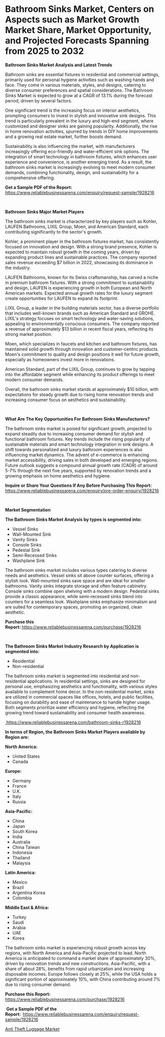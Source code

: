 <p><h1>Bathroom Sinks Market, Centers on Aspects such as Market Growth Market Share, Market Opportunity, and Projected Forecasts Spanning from 2025 to 2032</h1></p><p><strong>Bathroom Sinks Market Analysis and Latest Trends</strong></p>
<p><p>Bathroom sinks are essential fixtures in residential and commercial settings, primarily used for personal hygiene activities such as washing hands and face. They come in various materials, styles, and designs, catering to diverse consumer preferences and spatial considerations. The Bathroom Sinks Market is expected to grow at a CAGR of 13.1% during the forecast period, driven by several factors.</p><p>One significant trend is the increasing focus on interior aesthetics, prompting consumers to invest in stylish and innovative sink designs. This trend is particularly prevalent in the luxury and high-end segment, where customized and designer sinks are gaining popularity. Additionally, the rise in home renovation activities, spurred by trends in DIY home improvements and a growing real estate market, further boosts demand.</p><p>Sustainability is also influencing the market, with manufacturers increasingly offering eco-friendly and water-efficient sink options. The integration of smart technology in bathroom fixtures, which enhances user experience and convenience, is another emerging trend. As a result, the bathroom sinks market is increasingly evolving to meet modern consumer demands, combining functionality, design, and sustainability for a comprehensive offering.</p></p>
<p><strong>Get a Sample PDF of the Report:&nbsp;</strong> <a href="https://www.reliablebusinessarena.com/enquiry/request-sample/1928216?utm_campaign=3270&utm_medium=2&utm_source=Github&utm_content=ia&utm_term=05042025&utm_id=bathroom-sinks">https://www.reliablebusinessarena.com/enquiry/request-sample/1928216</a></p>
<p>&nbsp;</p>
<p><strong>Bathroom Sinks Major Market Players</strong></p>
<p><p>The bathroom sinks market is characterized by key players such as Kohler, LAUFEN Bathrooms, LIXIL Group, Moen, and American Standard, each contributing significantly to the sector's growth.</p><p>Kohler, a prominent player in the bathroom fixtures market, has consistently focused on innovation and design. With a strong brand presence, Kohler is expected to maintain robust growth in the coming years, driven by expanding product lines and sustainable practices. The company reported sales revenue exceeding $7 billion in 2022, showcasing its dominance in the industry.</p><p>LAUFEN Bathrooms, known for its Swiss craftsmanship, has carved a niche in premium bathroom fixtures. With a strong commitment to sustainability and design, LAUFEN is experiencing growth in both European and North American markets. Expected annual growth rates for the luxury segment create opportunities for LAUFEN to expand its footprint.</p><p>LIXIL Group, a leader in the building materials sector, has a diverse portfolio that includes well-known brands such as American Standard and GROHE. LIXIL's strategy focuses on smart technology and water-saving solutions, appealing to environmentally conscious consumers. The company reported a revenue of approximately $13 billion in recent fiscal years, reflecting its strong market position.</p><p>Moen, which specializes in faucets and kitchen and bathroom fixtures, has maintained solid growth through innovation and customer-centric products. Moen's commitment to quality and design positions it well for future growth, especially as homeowners invest more in renovations.</p><p>American Standard, part of the LIXIL Group, continues to grow by tapping into the affordable segment while enhancing its product offerings to meet modern consumer demands.</p><p>Overall, the bathroom sinks market stands at approximately $10 billion, with expectations for steady growth due to rising home renovation trends and increasing consumer focus on aesthetics and sustainability.</p></p>
<p>&nbsp;</p>
<p><strong>What Are The Key Opportunities For Bathroom Sinks Manufacturers?</strong></p>
<p><p>The bathroom sinks market is poised for significant growth, projected to expand steadily due to increasing consumer demand for stylish and functional bathroom fixtures. Key trends include the rising popularity of sustainable materials and smart technology integration in sink designs. A shift towards personalized and luxury bathroom experiences is also influencing market dynamics. The advent of e-commerce is enhancing market accessibility, driving sales in both developed and emerging regions. Future outlook suggests a compound annual growth rate (CAGR) of around 5-7% through the next five years, supported by renovation trends and a growing emphasis on home aesthetics and hygiene.</p></p>
<p><strong>Inquire or Share Your Questions If Any Before Purchasing This Report:</strong> <a href="https://www.reliablebusinessarena.com/enquiry/pre-order-enquiry/1928216?utm_campaign=3270&utm_medium=2&utm_source=Github&utm_content=ia&utm_term=05042025&utm_id=bathroom-sinks">https://www.reliablebusinessarena.com/enquiry/pre-order-enquiry/1928216</a></p>
<p>&nbsp;</p>
<p><strong>Market Segmentation</strong></p>
<p><strong>The Bathroom Sinks Market Analysis by types is segmented into:</strong></p>
<p><ul><li>Vessel Sinks</li><li>Wall-Mounted Sink</li><li>Vanity Sinks</li><li>Console Sinks</li><li>Pedestal Sink</li><li>Semi-Recessed Sinks</li><li>Washplane Sink</li></ul></p>
<p><p>The bathroom sinks market includes various types catering to diverse needs and aesthetics. Vessel sinks sit above counter surfaces, offering a stylish look. Wall-mounted sinks save space and are ideal for smaller bathrooms. Vanity sinks integrate storage and often feature cabinetry. Console sinks combine open shelving with a modern design. Pedestal sinks provide a classic appearance, while semi-recessed sinks blend into counters for a seamless look. Washplane sinks emphasize minimalism and are suited for contemporary spaces, promoting an organized, clean aesthetic.</p></p>
<p><strong>Purchase this Report:&nbsp;</strong><a href="https://www.reliablebusinessarena.com/purchase/1928216?utm_campaign=3270&utm_medium=2&utm_source=Github&utm_content=ia&utm_term=05042025&utm_id=bathroom-sinks">https://www.reliablebusinessarena.com/purchase/1928216</a></p>
<p>&nbsp;</p>
<p><strong>The Bathroom Sinks Market Industry Research by Application is segmented into:</strong></p>
<p><ul><li>Residential</li><li>Non-residential</li></ul></p>
<p><p>The bathroom sinks market is segmented into residential and non-residential applications. In residential settings, sinks are designed for personal use, emphasizing aesthetics and functionality, with various styles available to complement home decor. In the non-residential market, sinks are utilized in commercial spaces like offices, hotels, and public facilities, focusing on durability and ease of maintenance to handle higher usage. Both segments prioritize water efficiency and hygiene, reflecting the growing trend toward sustainability and consumer health awareness.</p></p>
<p><a href="https://www.reliablebusinessarena.com/bathroom-sinks-r1928216?utm_campaign=3270&utm_medium=2&utm_source=Github&utm_content=ia&utm_term=05042025&utm_id=bathroom-sinks">&nbsp;https://www.reliablebusinessarena.com/bathroom-sinks-r1928216</a></p>
<p><strong>In terms of Region, the Bathroom Sinks Market Players available by Region are:</strong></p>
<p>
    <p> <strong> North America: </strong>
        <ul>
            <li>United States</li>
            <li>Canada</li>
        </ul>
        </p> 
    <p> <strong> Europe: </strong>
        <ul>
            <li>Germany</li>
            <li>France</li>
            <li>U.K.</li>
            <li>Italy</li>
            <li>Russia</li>
        </ul>
        </p> 
    <p> <strong> Asia-Pacific: </strong>
        <ul>
            <li>China</li>
            <li>Japan</li>
            <li>South Korea</li>
            <li>India</li>
            <li>Australia</li>
            <li>China Taiwan</li>
            <li>Indonesia</li>
            <li>Thailand</li>
            <li>Malaysia</li>
        </ul>
        </p> 
    <p> <strong> Latin America: </strong>
        <ul>
            <li>Mexico</li>
            <li>Brazil</li>
            <li>Argentina Korea</li>
            <li>Colombia</li>
        </ul>
        </p> 
    <p> <strong> Middle East & Africa: </strong>
        <ul>
            <li>Turkey</li>
            <li>Saudi</li>
            <li>Arabia</li>
            <li>UAE</li>
            <li>Korea</li>
        </ul>
    </p>
    </p>
<p><p>The bathroom sinks market is experiencing robust growth across key regions, with North America and Asia-Pacific projected to lead. North America is anticipated to command a market share of approximately 30%, driven by renovation trends and new constructions. Asia-Pacific, with a share of about 28%, benefits from rapid urbanization and increasing disposable incomes. Europe follows closely at 25%, while the USA holds a significant portion of approximately 10%, with China contributing around 7% due to rising consumer demand.</p></p>
<p><strong>Purchase this Report: </strong><a href="https://www.reliablebusinessarena.com/purchase/1928216?utm_campaign=3270&utm_medium=2&utm_source=Github&utm_content=ia&utm_term=05042025&utm_id=bathroom-sinks">https://www.reliablebusinessarena.com/purchase/1928216</a></p>
<p>&nbsp;<strong>Get a Sample PDF of the Report:&nbsp;&nbsp;</strong><a href="https://www.reliablebusinessarena.com/enquiry/request-sample/1928216?utm_campaign=3270&utm_medium=2&utm_source=Github&utm_content=ia&utm_term=05042025&utm_id=bathroom-sinks">https://www.reliablebusinessarena.com/enquiry/request-sample/1928216</a></p>
<p><strong></strong></p>
<p><p><a href="https://github.com/daemluari/Market-Research-Report-List-1/blob/main/anti-theft-luggage-market.md?utm_campaign=3270&utm_medium=2&utm_source=Github&utm_content=ia&utm_term=05042025&utm_id=bathroom-sinks">Anti Theft Luggage Market</a></p></p>